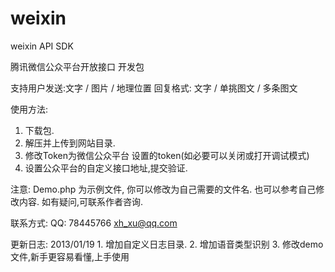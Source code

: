 weixin
======

weixin API SDK

腾讯微信公众平台开放接口 开发包

支持用户发送:文字 / 图片 / 地理位置
回复格式: 文字 / 单挑图文 / 多条图文

使用方法:
  1. 下载包.
  2. 解压并上传到网站目录.
  3. 修改Token为微信公众平台 设置的token(如必要可以关闭或打开调试模式)
  4. 设置公众平台的自定义接口地址,提交验证.

注意:
   Demo.php 为示例文件, 你可以修改为自己需要的文件名. 也可以参考自己修改内容.
   如有疑问,可联系作者咨询.
   
联系方式:
  QQ: 78445766  xh_xu@qq.com

更新日志:
  2013/01/19
    1. 增加自定义日志目录.
    2. 增加语音类型识别
    3. 修改demo文件,新手更容易看懂,上手使用
